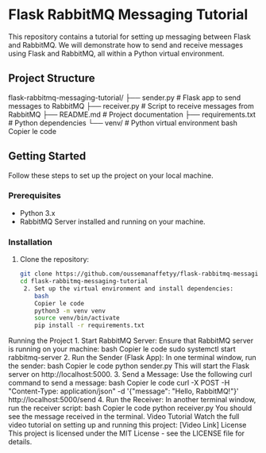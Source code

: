 
# Flask RabbitMQ Messaging Tutorial

This repository contains a tutorial for setting up messaging between Flask and RabbitMQ. We will demonstrate how to send and receive messages using Flask and RabbitMQ, all within a Python virtual environment.

## Project Structure

flask-rabbitmq-messaging-tutorial/ ├── sender.py # Flask app to send messages to RabbitMQ ├── receiver.py # Script to receive messages from RabbitMQ ├── README.md # Project documentation ├── requirements.txt # Python dependencies └── venv/ # Python virtual environment
bash
Copier le code

## Getting Started

Follow these steps to set up the project on your local machine.

### Prerequisites

- Python 3.x
- RabbitMQ Server installed and running on your machine.

### Installation

1. Clone the repository:
   ```bash
   git clone https://github.com/oussemanaffetyy/flask-rabbitmq-messaging-tutorial.git
   cd flask-rabbitmq-messaging-tutorial
    2. Set up the virtual environment and install dependencies:
       bash
       Copier le code
       python3 -m venv venv
       source venv/bin/activate
       pip install -r requirements.txt
Running the Project
    1. Start RabbitMQ Server: Ensure that RabbitMQ server is running on your machine:
       bash
       Copier le code
       sudo systemctl start rabbitmq-server
    2. Run the Sender (Flask App): In one terminal window, run the sender:
       bash
       Copier le code
       python sender.py
       This will start the Flask server on http://localhost:5000.
    3. Send a Message: Use the following curl command to send a message:
       bash
       Copier le code
       curl -X POST -H "Content-Type: application/json" -d '{"message": "Hello, RabbitMQ!"}' http://localhost:5000/send
    4. Run the Receiver: In another terminal window, run the receiver script:
       bash
       Copier le code
       python receiver.py
       You should see the message received in the terminal.
Video Tutorial
Watch the full video tutorial on setting up and running this project: [Video Link]
License
This project is licensed under the MIT License - see the LICENSE file for details.
